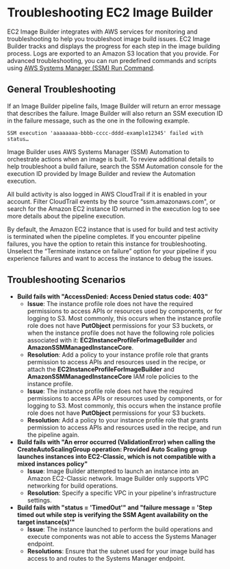 # Troubleshooting EC2 Image Builder<a name="image-builder-troubleshooting"></a>

EC2 Image Builder integrates with AWS services for monitoring and troubleshooting to help you troubleshoot image build issues\. EC2 Image Builder tracks and displays the progress for each step in the image building process\. Logs are exported to an Amazon S3 location that you provide\. For advanced troubleshooting, you can run predefined commands and scripts using [AWS Systems Manager \(SSM\) Run Command](https://docs.aws.amazon.com/systems-manager/latest/userguide/execute-remote-commands.html)\.

## General Troubleshooting<a name="image-builder-general-troubleshooting"></a>

If an Image Builder pipeline fails, Image Builder will return an error message that describes the failure\. Image Builder will also return an SSM execution ID in the failure message, such as the one in the following example\.

```
SSM execution 'aaaaaaaa-bbbb-cccc-dddd-example12345' failed with status…
```

Image Builder uses AWS Systems Manager \(SSM\) Automation to orchestrate actions when an image is built\. To review additional details to help troubleshoot a build failure, search the SSM Automation console for the execution ID provided by Image Builder and review the Automation execution\.

All build activity is also logged in AWS CloudTrail if it is enabled in your account\. Filter CloudTrail events by the source “ssm\.amazonaws\.com", or search for the Amazon EC2 instance ID returned in the execution log to see more details about the pipeline execution\.

By default, the Amazon EC2 instance that is used for build and test activity is terminated when the pipeline completes\. If you encounter pipeline failures, you have the option to retain this instance for troubleshooting\. Unselect the “Terminate instance on failure” option for your pipeline if you experience failures and want to access the instance to debug the issues\.

## Troubleshooting Scenarios<a name="image-builder-troubleshooting-scenarios"></a>
+ **Build fails with "AccessDenied: Access Denied status code: 403"**
  + **Issue**: The instance profile role does not have the required permissions to access APIs or resources used by components, or for logging to S3\. Most commonly, this occurs when the instance profile role does not have **PutObject** permissions for your S3 buckets, or when the instance profile does not have the following role policies associated with it: **EC2InstanceProfileForImageBuilder** and **AmazonSSMManagedInstanceCore**\.
  +  **Resolution**: Add a policy to your instance profile role that grants permission to access APIs and resources used in the recipe, or attach the **EC2InstanceProfileForImageBuilder** and **AmazonSSMManagedInstanceCore** IAM role policies to the instance profile\. 
  + **Issue**: The instance profile role does not have the required permissions to access APIs or resources used by components, or for logging to S3\. Most commonly, this occurs when the instance profile role does not have **PutObject** permissions for your S3 buckets\. 
  +  **Resolution**: Add a policy to your instance profile role that grants permission to access APIs and resources used in the recipe, and run the pipeline again\.
+ **Build fails with "An error occurred \(ValidationError\) when calling the CreateAutoScalingGroup operation: Provided Auto Scaling group launches instances into EC2\-Classic, which is not compatible with a mixed instances policy"**
  +  **Issue**: Image Builder attempted to launch an instance into an Amazon EC2\-Classic network\. Image Builder only supports VPC networking for build operations\. 
  +  **Resolution**: Specify a specific VPC in your pipeline's infrastructure settings\. 
+ **Build fails with "status = 'TimedOut'" and "failure message = 'Step timed out while step is verifying the SSM Agent availability on the target instance\(s\)'"**
  + **Issue**: The instance launched to perform the build operations and execute components was not able to access the Systems Manager endpoint\. 
  + **Resolutions**: Ensure that the subnet used for your image build has access to and routes to the Systems Manager endpoint\. 
